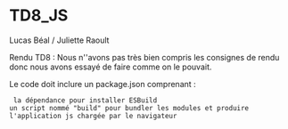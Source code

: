 # TD8_JS

Lucas Béal / Juliette Raoult


Rendu TD8 : Nous n''avons pas très bien compris les consignes de rendu donc nous avons essayé de faire comme on le pouvait.

Le code doit inclure un package.json comprenant :

     la dépendance pour installer ESBuild
    un script nommé "build" pour bundler les modules et produire l'application js chargée par le navigateur
